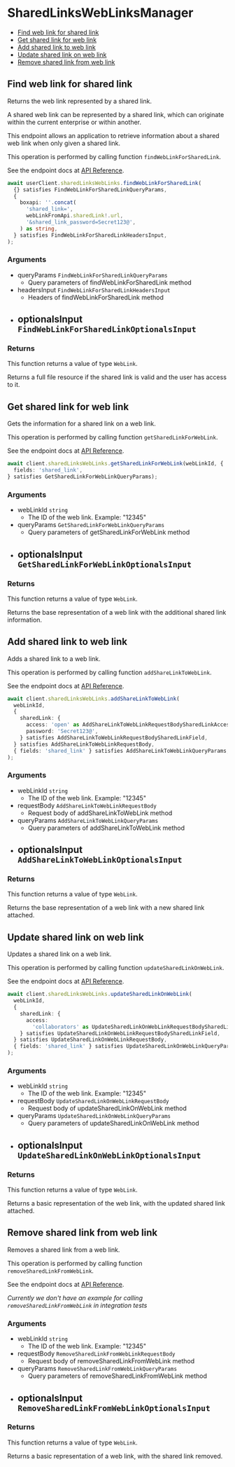 # SharedLinksWebLinksManager

- [Find web link for shared link](#find-web-link-for-shared-link)
- [Get shared link for web link](#get-shared-link-for-web-link)
- [Add shared link to web link](#add-shared-link-to-web-link)
- [Update shared link on web link](#update-shared-link-on-web-link)
- [Remove shared link from web link](#remove-shared-link-from-web-link)

## Find web link for shared link

Returns the web link represented by a shared link.

A shared web link can be represented by a shared link,
which can originate within the current enterprise or within another.

This endpoint allows an application to retrieve information about a
shared web link when only given a shared link.

This operation is performed by calling function `findWebLinkForSharedLink`.

See the endpoint docs at
[API Reference](https://developer.box.com/reference/get-shared-items--web-links/).

<!-- sample get_shared_items#web_links -->

```ts
await userClient.sharedLinksWebLinks.findWebLinkForSharedLink(
  {} satisfies FindWebLinkForSharedLinkQueryParams,
  {
    boxapi: ''.concat(
      'shared_link=',
      webLinkFromApi.sharedLink!.url,
      '&shared_link_password=Secret123@',
    ) as string,
  } satisfies FindWebLinkForSharedLinkHeadersInput,
);
```

### Arguments

- queryParams `FindWebLinkForSharedLinkQueryParams`
  - Query parameters of findWebLinkForSharedLink method
- headersInput `FindWebLinkForSharedLinkHeadersInput`
  - Headers of findWebLinkForSharedLink method
- optionalsInput `FindWebLinkForSharedLinkOptionalsInput`
  -

### Returns

This function returns a value of type `WebLink`.

Returns a full file resource if the shared link is valid and
the user has access to it.

## Get shared link for web link

Gets the information for a shared link on a web link.

This operation is performed by calling function `getSharedLinkForWebLink`.

See the endpoint docs at
[API Reference](https://developer.box.com/reference/get-web-links-id--get-shared-link/).

<!-- sample get_web_links_id#get_shared_link -->

```ts
await client.sharedLinksWebLinks.getSharedLinkForWebLink(webLinkId, {
  fields: 'shared_link',
} satisfies GetSharedLinkForWebLinkQueryParams);
```

### Arguments

- webLinkId `string`
  - The ID of the web link. Example: "12345"
- queryParams `GetSharedLinkForWebLinkQueryParams`
  - Query parameters of getSharedLinkForWebLink method
- optionalsInput `GetSharedLinkForWebLinkOptionalsInput`
  -

### Returns

This function returns a value of type `WebLink`.

Returns the base representation of a web link with the
additional shared link information.

## Add shared link to web link

Adds a shared link to a web link.

This operation is performed by calling function `addShareLinkToWebLink`.

See the endpoint docs at
[API Reference](https://developer.box.com/reference/put-web-links-id--add-shared-link/).

<!-- sample put_web_links_id#add_shared_link -->

```ts
await client.sharedLinksWebLinks.addShareLinkToWebLink(
  webLinkId,
  {
    sharedLink: {
      access: 'open' as AddShareLinkToWebLinkRequestBodySharedLinkAccessField,
      password: 'Secret123@',
    } satisfies AddShareLinkToWebLinkRequestBodySharedLinkField,
  } satisfies AddShareLinkToWebLinkRequestBody,
  { fields: 'shared_link' } satisfies AddShareLinkToWebLinkQueryParams,
);
```

### Arguments

- webLinkId `string`
  - The ID of the web link. Example: "12345"
- requestBody `AddShareLinkToWebLinkRequestBody`
  - Request body of addShareLinkToWebLink method
- queryParams `AddShareLinkToWebLinkQueryParams`
  - Query parameters of addShareLinkToWebLink method
- optionalsInput `AddShareLinkToWebLinkOptionalsInput`
  -

### Returns

This function returns a value of type `WebLink`.

Returns the base representation of a web link with a new shared
link attached.

## Update shared link on web link

Updates a shared link on a web link.

This operation is performed by calling function `updateSharedLinkOnWebLink`.

See the endpoint docs at
[API Reference](https://developer.box.com/reference/put-web-links-id--update-shared-link/).

<!-- sample put_web_links_id#update_shared_link -->

```ts
await client.sharedLinksWebLinks.updateSharedLinkOnWebLink(
  webLinkId,
  {
    sharedLink: {
      access:
        'collaborators' as UpdateSharedLinkOnWebLinkRequestBodySharedLinkAccessField,
    } satisfies UpdateSharedLinkOnWebLinkRequestBodySharedLinkField,
  } satisfies UpdateSharedLinkOnWebLinkRequestBody,
  { fields: 'shared_link' } satisfies UpdateSharedLinkOnWebLinkQueryParams,
);
```

### Arguments

- webLinkId `string`
  - The ID of the web link. Example: "12345"
- requestBody `UpdateSharedLinkOnWebLinkRequestBody`
  - Request body of updateSharedLinkOnWebLink method
- queryParams `UpdateSharedLinkOnWebLinkQueryParams`
  - Query parameters of updateSharedLinkOnWebLink method
- optionalsInput `UpdateSharedLinkOnWebLinkOptionalsInput`
  -

### Returns

This function returns a value of type `WebLink`.

Returns a basic representation of the web link, with the updated shared
link attached.

## Remove shared link from web link

Removes a shared link from a web link.

This operation is performed by calling function `removeSharedLinkFromWebLink`.

See the endpoint docs at
[API Reference](https://developer.box.com/reference/put-web-links-id--remove-shared-link/).

_Currently we don't have an example for calling `removeSharedLinkFromWebLink` in integration tests_

### Arguments

- webLinkId `string`
  - The ID of the web link. Example: "12345"
- requestBody `RemoveSharedLinkFromWebLinkRequestBody`
  - Request body of removeSharedLinkFromWebLink method
- queryParams `RemoveSharedLinkFromWebLinkQueryParams`
  - Query parameters of removeSharedLinkFromWebLink method
- optionalsInput `RemoveSharedLinkFromWebLinkOptionalsInput`
  -

### Returns

This function returns a value of type `WebLink`.

Returns a basic representation of a web link, with the
shared link removed.

